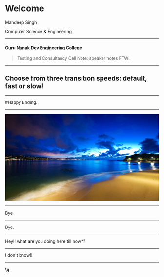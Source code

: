 # Welcome 


Mandeep Singh 

Computer Science & Engineering 

----

#### Guru Nanak Dev Engineering College 
> Testing and Consultancy Cell 
Note: speaker notes FTW!

---

<section data-transition-speed="slow">
    <h2>Choose from three transition speeds: default, fast or slow!</h2>
</section>

---

#Happy Ending.

---

![image](sea.jpg)

---

<section data-background="#dddddd">
Bye
</section>


---

<section data-background="#FE642E" data-background-transition="fade">
Bye.
</section>

---

<section data-background="#01DFD7" data-background-transition="fade-in slide-out">
Hey!! what are you doing here till now??
</section>

---

<section data-background="black.jpg">
I don't know!!
</section>

----

**\q**

